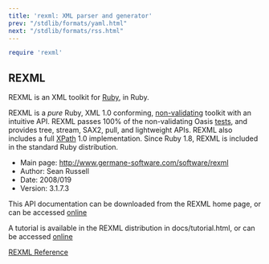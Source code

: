 ```yaml
---
title: 'rexml: XML parser and generator'
prev: "/stdlib/formats/yaml.html"
next: "/stdlib/formats/rss.html"
---
```



```ruby
require 'rexml'
```

## REXML

REXML is an XML toolkit for <a href='http://www.ruby-lang.org'
class='remote' target='_blank'>Ruby</a>, in Ruby.

REXML is a *pure* Ruby, XML 1.0 conforming, <a
href='http://www.w3.org/TR/2004/REC-xml-20040204/#sec-conformance'
class='remote' target='_blank'>non-validating</a> toolkit with an
intuitive API. REXML passes 100% of the non-validating Oasis <a
href='http://www.oasis-open.org/committees/xml-conformance/xml-test-suite.sh
tml' class='remote' target='_blank'>tests</a>, and provides tree,
stream, SAX2, pull, and lightweight APIs. REXML also includes a full <a
href='http://www.w3c.org/tr/xpath' class='remote'
target='_blank'>XPath</a> 1.0 implementation. Since Ruby 1.8, REXML is
included in the standard Ruby distribution.

* Main page: http://www.germane-software.com/software/rexml
* Author: Sean Russell <serATgermaneHYPHENsoftwareDOTcom />
* Date: 2008/019
* Version: 3.1.7.3

This API documentation can be downloaded from the REXML home page, or
can be accessed <a
href='http://www.germane-software.com/software/rexml_doc' class='remote'
target='_blank'>online</a>

A tutorial is available in the REXML distribution in docs/tutorial.html,
or can be accessed <a
href='http://www.germane-software.com/software/rexml/docs/tutorial.html'
class='remote' target='_blank'>online</a>

<a href='https://ruby-doc.org/stdlib-2.5.0/libdoc/rexml/rdoc/REXML.html'
class='ruby-doc remote' target='_blank'>REXML Reference</a>


